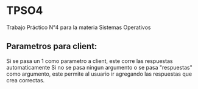 # TPSO4
Trabajo Práctico N°4 para la materia Sistemas Operativos

## Parametros para client:
Si se pasa un 1 como parametro a client, este corre las respuestas automaticamente
Si no se pasa ningun argumento o se pasa "respuestas" como argumento, este permite al usuario ir agregando las respuestas que crea correctas.
